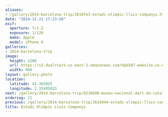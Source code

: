 ```yaml
---
aliases:
- /gallery/2014-barcelona-trip/2810fe3-estadi-olimpic-lluis-companys.html
date: "2014-11-21 17:23:50"
exif:
  aperture: f/2.2
  exposure: 1/120
  make: Apple
  model: iPhone 6
galleries:
- 2014-barcelona-trip
image:
  height: 1280
  url: https://s3.dualstack.us-east-1.amazonaws.com/dpb587-website-us-east-1/asset/gallery/2014-barcelona-trip/2810fe3-estadi-olimpic-lluis-companys~1280.jpg
  width: 960
layout: gallery-photo
location:
  latitude: 41.365925
  longitude: 2.15495833
next: /gallery/2014-barcelona-trip/9236b98-museu-nacional-dart-de-catalunya
ordering: 21
previous: /gallery/2014-barcelona-trip/26a5044-estadi-olimpic-lluis-companys
title: Estadi Olímpic Lluís Companys
---
```


